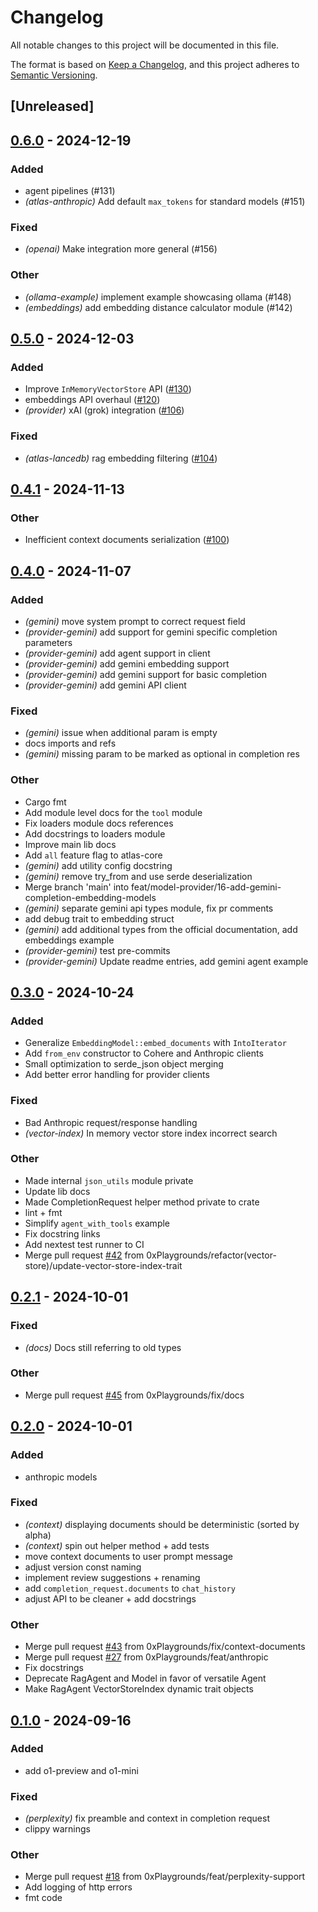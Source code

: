 # Changelog

All notable changes to this project will be documented in this file.

The format is based on [Keep a Changelog](https://keepachangelog.com/en/1.0.0/),
and this project adheres to [Semantic Versioning](https://semver.org/spec/v2.0.0.html).

## [Unreleased]

## [0.6.0](https://github.com/0xPlaygrounds/atlas/compare/atlas-core-v0.5.0...atlas-core-v0.6.0) - 2024-12-19

### Added

- agent pipelines (#131)
- *(atlas-anthropic)* Add default `max_tokens` for standard models (#151)

### Fixed

- *(openai)* Make integration more general (#156)

### Other

- *(ollama-example)* implement example showcasing ollama (#148)
- *(embeddings)* add embedding distance calculator module (#142)

## [0.5.0](https://github.com/0xPlaygrounds/atlas/compare/atlas-core-v0.4.1...atlas-core-v0.5.0) - 2024-12-03

### Added

- Improve `InMemoryVectorStore` API ([#130](https://github.com/0xPlaygrounds/atlas/pull/130))
- embeddings API overhaul ([#120](https://github.com/0xPlaygrounds/atlas/pull/120))
- *(provider)* xAI (grok) integration ([#106](https://github.com/0xPlaygrounds/atlas/pull/106))

### Fixed

- *(atlas-lancedb)* rag embedding filtering ([#104](https://github.com/0xPlaygrounds/atlas/pull/104))

## [0.4.1](https://github.com/0xPlaygrounds/atlas/compare/atlas-core-v0.4.0...atlas-core-v0.4.1) - 2024-11-13

### Other

- Inefficient context documents serialization ([#100](https://github.com/0xPlaygrounds/atlas/pull/100))

## [0.4.0](https://github.com/0xPlaygrounds/atlas/compare/atlas-core-v0.3.0...atlas-core-v0.4.0) - 2024-11-07

### Added

- *(gemini)* move system prompt to correct request field
- *(provider-gemini)* add support for gemini specific completion parameters
- *(provider-gemini)* add agent support in client
- *(provider-gemini)* add gemini embedding support
- *(provider-gemini)* add gemini support for basic completion
- *(provider-gemini)* add gemini API client

### Fixed

- *(gemini)* issue when additional param is empty
- docs imports and refs
- *(gemini)* missing param to be marked as optional in completion res

### Other

- Cargo fmt
- Add module level docs for the `tool` module
- Fix loaders module docs references
- Add docstrings to loaders module
- Improve main lib docs
- Add `all` feature flag to atlas-core
- *(gemini)* add utility config docstring
- *(gemini)* remove try_from and use serde deserialization
- Merge branch 'main' into feat/model-provider/16-add-gemini-completion-embedding-models
- *(gemini)* separate gemini api types module, fix pr comments
- add debug trait to embedding struct
- *(gemini)* add additional types from the official documentation, add embeddings example
- *(provider-gemini)* test pre-commits
- *(provider-gemini)* Update readme entries, add gemini agent example

## [0.3.0](https://github.com/0xPlaygrounds/atlas/compare/atlas-core-v0.2.1...atlas-core-v0.3.0) - 2024-10-24

### Added

- Generalize `EmbeddingModel::embed_documents` with `IntoIterator`
- Add `from_env` constructor to Cohere and Anthropic clients
- Small optimization to serde_json object merging
- Add better error handling for provider clients

### Fixed

- Bad Anthropic request/response handling
- *(vector-index)* In memory vector store index incorrect search

### Other

- Made internal `json_utils` module private
- Update lib docs
- Made CompletionRequest helper method private to crate
- lint + fmt
- Simplify `agent_with_tools` example
- Fix docstring links
- Add nextest test runner to CI
- Merge pull request [#42](https://github.com/0xPlaygrounds/atlas/pull/42) from 0xPlaygrounds/refactor(vector-store)/update-vector-store-index-trait

## [0.2.1](https://github.com/0xPlaygrounds/atlas/compare/atlas-core-v0.2.0...atlas-core-v0.2.1) - 2024-10-01

### Fixed

- *(docs)* Docs still referring to old types

### Other

- Merge pull request [#45](https://github.com/0xPlaygrounds/atlas/pull/45) from 0xPlaygrounds/fix/docs

## [0.2.0](https://github.com/0xPlaygrounds/atlas/compare/atlas-core-v0.1.0...atlas-core-v0.2.0) - 2024-10-01

### Added

- anthropic models

### Fixed

- *(context)* displaying documents should be deterministic (sorted by alpha)
- *(context)* spin out helper method + add tests
- move context documents to user prompt message
- adjust version const naming
- implement review suggestions + renaming
- add `completion_request.documents` to `chat_history`
- adjust API to be cleaner + add docstrings

### Other

- Merge pull request [#43](https://github.com/0xPlaygrounds/atlas/pull/43) from 0xPlaygrounds/fix/context-documents
- Merge pull request [#27](https://github.com/0xPlaygrounds/atlas/pull/27) from 0xPlaygrounds/feat/anthropic
- Fix docstrings
- Deprecate RagAgent and Model in favor of versatile Agent
- Make RagAgent VectorStoreIndex dynamic trait objects

## [0.1.0](https://github.com/0xPlaygrounds/atlas/compare/atlas-core-v0.0.7...atlas-core-v0.1.0) - 2024-09-16

### Added

- add o1-preview and o1-mini

### Fixed

- *(perplexity)* fix preamble and context in completion request
- clippy warnings

### Other

- Merge pull request [#18](https://github.com/0xPlaygrounds/atlas/pull/18) from 0xPlaygrounds/feat/perplexity-support
- Add logging of http errors
- fmt code
